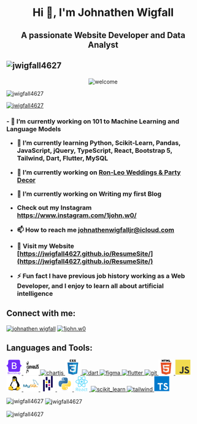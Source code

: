 <h1 align="center">Hi 👋, I'm Johnathen Wigfall</h1>
<h2 align="center">A passionate Website Developer and Data Analyst</h2>

<p align="left"> <h2> <img src="https://komarev.com/ghpvc/?username=jwigfall4627&label=Profile%20views&color=0e75b6&style=flat" alt="jwigfall4627" /> </p> </h2>

<p align="center">
  <img src="https://user-images.githubusercontent.com/74930957/172275186-5641b509-4a50-451a-912f-827141fa82c2.gif" alt="welcome" width="300"/>
</p>


<p align="left"> <img src="https://komarev.com/ghpvc/?username=jwigfall4627&label=Profile%20views&color=5661dd&style=plastic" alt="jwigfall4627" /> </p>

<p align="left"> <a href="https://github.com/ryo-ma/github-profile-trophy"><img src="https://github-profile-trophy.vercel.app/?username=jwigfall4627" alt="jwigfall4627" /></a> </p>



<h3> - 🔭 I’m currently working on 101 to Machine Learning and Language Models
 
- 🌱 I’m currently learning **Python, Scikit-Learn, Pandas, JavaScript, jQuery, TypeScript, React, Bootstrap 5, Tailwind, Dart, Flutter, MySQL**

- 🔭 I’m currently working on [Ron-Leo Weddings & Party Decor](https://jwigfall4627.github.io/RonniekaLeachWeddingWebsite/)

- 🔭 I’m currently working on **Writing my first Blog**

- Check out my Instagram **https://www.instagram.com/1john.w0/**

- 📫 How to reach me **johnathenwigfalljr@icloud.com**

- 📄 Visit my Website [https://jwigfall4627.github.io/ResumeSite/](https://jwigfall4627.github.io/ResumeSite/)

- ⚡ Fun fact **I have previous job history working as a Web Developer, and I enjoy to learn all about artificial intelligence**
</h3>

<h2 align="left">Connect with me:</h2>
<p align="left">
<a href="https://linkedin.com/in/johnathen wigfall" target="blank"><img align="center" src="https://raw.githubusercontent.com/rahuldkjain/github-profile-readme-generator/master/src/images/icons/Social/linked-in-alt.svg" alt="johnathen wigfall" height="30" width="40" /></a>
<a href="https://instagram.com/1john.w0" target="blank"><img align="center" src="https://raw.githubusercontent.com/rahuldkjain/github-profile-readme-generator/master/src/images/icons/Social/instagram.svg" alt="1john.w0" height="30" width="40" /></a>
</p>

<h2 align="left">Languages and Tools:</h2>
<p align="left"> <a href="https://getbootstrap.com" target="_blank" rel="noreferrer"> <img src="https://raw.githubusercontent.com/devicons/devicon/master/icons/bootstrap/bootstrap-plain-wordmark.svg" alt="bootstrap" width="40" height="40"/> </a> <a href="https://canvasjs.com" target="_blank" rel="noreferrer"> <img src="https://raw.githubusercontent.com/Hardik0307/Hardik0307/master/assets/canvasjs-charts.svg" alt="canvasjs" width="40" height="40"/> </a> <a href="https://www.chartjs.org" target="_blank" rel="noreferrer"> <img src="https://www.chartjs.org/media/logo-title.svg" alt="chartjs" width="40" height="40"/> </a> <a href="https://www.w3schools.com/css/" target="_blank" rel="noreferrer"> <img src="https://raw.githubusercontent.com/devicons/devicon/master/icons/css3/css3-original-wordmark.svg" alt="css3" width="40" height="40"/> </a> <a href="https://dart.dev" target="_blank" rel="noreferrer"> <img src="https://www.vectorlogo.zone/logos/dartlang/dartlang-icon.svg" alt="dart" width="40" height="40"/> </a> <a href="https://www.figma.com/" target="_blank" rel="noreferrer"> <img src="https://www.vectorlogo.zone/logos/figma/figma-icon.svg" alt="figma" width="40" height="40"/> </a> <a href="https://flutter.dev" target="_blank" rel="noreferrer"> <img src="https://www.vectorlogo.zone/logos/flutterio/flutterio-icon.svg" alt="flutter" width="40" height="40"/> </a> <a href="https://git-scm.com/" target="_blank" rel="noreferrer"> <img src="https://www.vectorlogo.zone/logos/git-scm/git-scm-icon.svg" alt="git" width="40" height="40"/> </a> <a href="https://www.w3.org/html/" target="_blank" rel="noreferrer"> <img src="https://raw.githubusercontent.com/devicons/devicon/master/icons/html5/html5-original-wordmark.svg" alt="html5" width="40" height="40"/> </a> <a href="https://developer.mozilla.org/en-US/docs/Web/JavaScript" target="_blank" rel="noreferrer"> <img src="https://raw.githubusercontent.com/devicons/devicon/master/icons/javascript/javascript-original.svg" alt="javascript" width="40" height="40"/> </a> <a href="https://www.linux.org/" target="_blank" rel="noreferrer"> <img src="https://raw.githubusercontent.com/devicons/devicon/master/icons/linux/linux-original.svg" alt="linux" width="40" height="40"/> </a> <a href="https://www.mysql.com/" target="_blank" rel="noreferrer"> <img src="https://raw.githubusercontent.com/devicons/devicon/master/icons/mysql/mysql-original-wordmark.svg" alt="mysql" width="40" height="40"/> </a> <a href="https://pandas.pydata.org/" target="_blank" rel="noreferrer"> <img src="https://raw.githubusercontent.com/devicons/devicon/2ae2a900d2f041da66e950e4d48052658d850630/icons/pandas/pandas-original.svg" alt="pandas" width="40" height="40"/> </a> <a href="https://www.python.org" target="_blank" rel="noreferrer"> <img src="https://raw.githubusercontent.com/devicons/devicon/master/icons/python/python-original.svg" alt="python" width="40" height="40"/> </a> <a href="https://reactjs.org/" target="_blank" rel="noreferrer"> <img src="https://raw.githubusercontent.com/devicons/devicon/master/icons/react/react-original-wordmark.svg" alt="react" width="40" height="40"/> </a> <a href="https://scikit-learn.org/" target="_blank" rel="noreferrer"> <img src="https://upload.wikimedia.org/wikipedia/commons/0/05/Scikit_learn_logo_small.svg" alt="scikit_learn" width="40" height="40"/> </a> <a href="https://tailwindcss.com/" target="_blank" rel="noreferrer"> <img src="https://www.vectorlogo.zone/logos/tailwindcss/tailwindcss-icon.svg" alt="tailwind" width="40" height="40"/> </a> <a href="https://www.typescriptlang.org/" target="_blank" rel="noreferrer"> <img src="https://raw.githubusercontent.com/devicons/devicon/master/icons/typescript/typescript-original.svg" alt="typescript" width="40" height="40"/> </a> </p>

<p><img align="left" src="https://github-readme-stats.vercel.app/api/top-langs?username=jwigfall4627&show_icons=true&locale=en&layout=compact" alt="jwigfall4627" /></p>

<p>&nbsp;<img align="center" src="https://github-readme-stats.vercel.app/api?username=jwigfall4627&show_icons=true&locale=en" alt="jwigfall4627" /></p>

<p><img align="center" src="https://github-readme-streak-stats.herokuapp.com/?user=jwigfall4627&" alt="jwigfall4627" /></p>
